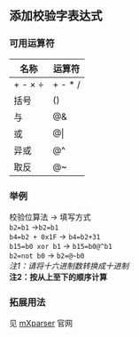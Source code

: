 ## 添加校验字表达式
### 可用运算符
|名称 | 运算符 |
| ------- | ---------|
|+ - × ÷|+ - * /|
|括号|()|
|与|@&|
|或|@&#124;|
|异或|@^|
|取反|@~|

### 举例
校验位算法 → 填写方式  
`b2=b1` →`b2=b1`  
`b4=b2 + 0x1F` → `b4=b2+31`  
`b15=b0 xor b1` → `b15=b0@^b1`  
`b2=not b0` → `b2=@~b0`  
*注1：请将十六进制数转换成十进制*  
**注2：按从上至下的顺序计算**

### 拓展用法  
见 [mXparser](http://mathparser.org/?s=Bitwise) 官网
